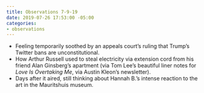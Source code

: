 ```yaml
---
title: Observations 7-9-19
date: 2019-07-26 17:53:00 -05:00
categories:
- observations
---
```


- Feeling temporarily soothed by an appeals court’s ruling that Trump’s Twitter bans are unconstitutional.
- How Arthur Russell used to steal electricity via extension cord from his friend Alan Ginsberg’s apartment (via Tom Lee’s beautiful liner notes for *Love Is Overtaking Me*, via Austin Kleon’s newsletter).
- Days after it aired, still thinking about Hannah B.’s intense reaction to the art in the Mauritshuis museum.